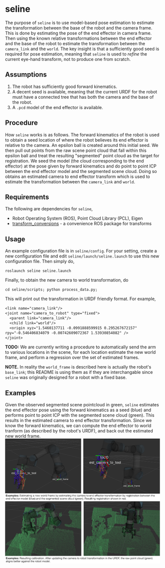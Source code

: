 # seline
The purpose of `seline` is to use model-based pose estimation to estimate the transformation between the base of the robot and the camera frame. This is done by estimating the pose of the end effector in camera frame. Then using the known relative transformations between the end effector and the base of the robot to estimate the transformation between the `camera_link` and the `world`. The key insight is that a sufficiently good seed is required for pose estimation, meaning that `seline` is used to *refine* the current eye-hand transform, not to produce one from scratch.

## Assumptions
 1. The robot has sufficiently good forward kinematics.
 2. A decent seed is available, meaning that the current URDF for the robot must have a connected tree that has both the camera and the base of the robot.
 3. A `.pcd` model of the end effector is available.

## Procedure
How `seline` works is as follows. The forward kinematics of the robot is used to obtain a seed location of where the robot believes its end effector is relative to the camera. An epsilon ball is created around this initial seed. We then pull out points from the raw scene point cloud that fall within this epsilon ball and treat the resulting "segmented" point cloud as the target for registration. We seed the model (the cloud corresponding to the end effector) at the pose given by forward kinematics and do point to point ICP between the end effector model and the segmented scene cloud. Doing so obtains an estimated camera to end effector transform which is used to estimate the transformation between the `camera_link` and `world`.

## Requirements
The following are dependencies for `seline`,
 * Robot Operating System (ROS), Point Cloud Library (PCL), Eigen
 * [transform_conversions](https://github.com/jaymwong/transform_conversions) - a convenience ROS package for transforms

## Usage
An example configuration file is in `seline/config`. For your setting, create a new configuration file and edit `seline/launch/seline.launch` to use this new configuration file. Then simply do,
```
roslaunch seline seline.launch
```
Finally, to obtain the new camera to world transformation, do
```
cd seline/scripts; python process_data.py;
```
This will print out the transformation in URDF friendly format. For example, 
```
<link name="camera_link"/>
<joint name="camera_to_robot" type="fixed">
  <parent link="camera_link"/>
  <child link="world"/>
  <origin xyz="1.5460137711 -0.0991888599915 0.295267672157" rpy="-0.546406834079 -0.00742609072367 1.53930854082" />
</joint>
```
__TODO:__ We are currently writing a procedure to automatically send the arm to various locations in the scene, for each location estimate the new world frame, and perform a regression over the set of estimated frames.


__NOTE.__ In reality the `world_frame` is described here is actually the robot's `base_link`; this README is using them as if they are interchangable since `seline` was originally designed for a robot with a fixed base.

## Examples
Given the observed segmented scene pointcloud in green, `seline` estimates the end effector pose using the forward kinematics as a seed (blue) and performs point to point ICP with the segmented scene cloud (green). This results in the estimated camera to end effector transformation. Since we know the forward kinematics, we can compute the end effector to world tranform (as described by the robot's URDF), and back out the estimated new world frame.
![example](images/ur3_robotiq85_ex_combined.png)
![example2](images/ur3_robotiq85_result.png)
